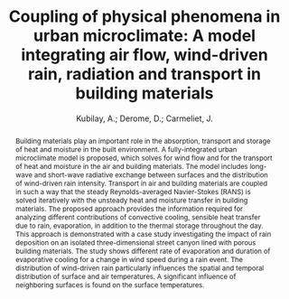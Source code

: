 ---
layout: technique
title: Coupling of physical phenomena in urban microclimate A model integrating air flow, wind-driven rain, radiation and transport in building materials
classifications:
    system_type: "False"
    technique: "False"
    design_study: "False"
    evaluation: "False"
    data: "False"
    analysis: "True"
    generation: "False"
    curation_and_transformation: "False"
    management: "False"
    modeling: "True"
    urban_analysis: "True"
    visualization: "False"
    sunlight_access: "False"
    wind_ventilation: "True"
    view_impact: "False"
    energy: "False"
    damage_and_disaster_management: "False"
    climate: "True"
    sound: "False"
    property_cadastre: "False"
    other_use: "False"
    lookup: "False"
    browse: "True"
    locate: "False"
    explore: "False"
    identify: "True"
    compare: "True"
    summarize: "False"
    distribution: "True"
    trends: "False"
    outliers: "False"
    extremes: "False"
    features: "True"
    target_discovery: "False"
    target_access: "True"
    spatial_relation: "True"
    buildings: "True"
    streets: "True"
    nature: "False"
    uniform_discretization: "True"
    structural_subdivision: "False"
    univariate: "False"
    multivariate: "True"
    volumetric: "True"
    temporal: "True"
    sensing: "False"
    statistical: "False"
    simulation_based: "True"
    learning_based: "False"
    surveyed: "False"
    site: "False"
    block: "True"
    multi_block: "False"
    city: "False"
    va_wo_model: "False"
    post_model: "False"
    model_integrated: "False"
    assisted_models: "False"
    overlay: "True"
    embedded: "False"
    linked: "False"
    temporal_jx: "False"
    spatial_jx: "True"
    filter: "False"
    aggregate: "True"
    embed: "False"
    glyphs: "False"
    bar_charts: "False"
    scatterplots: "False"
    matrix: "False"
    parallel_coordinates: "False"
    map_2d: "True"
    map_3d: "False"
    walking: "False"
    steering: "False"
    selection_based: "False"
    manipulation_based: "False"
    distortion: "False"
    ghosting: "False"
    culling: "True"
    birds_view: "False"
    multi_view: "True"
    assisted_steering: "False"
    other: "False"
    vr_cave: "False"
    ar: "False"
    desktop: "True"
    mobile: "False"
    case_study: "False"
    user_study: "False"
    statistical_evaluation: "True"
    expert_interviews: "False"
key: "CWQUVVUH"
item_type: "journalArticle"
publication_year: "2018.0"
author: "Kubilay, A.; Derome, D.; Carmeliet, J."
title: "Coupling of physical phenomena in urban microclimate: A model integrating air flow, wind-driven rain, radiation and transport in building materials"
publication_title: "Urban Climate"
isbn: "nan"
issn: "22120955"
doi: "10.1016/j.uclim.2017.04.012"
url: "https://linkinghub.elsevier.com/retrieve/pii/S2212095517300366"
abstract_note: "nan"
date_added: "2024-01-11 21:01:47"
date_modified: "2024-01-11 21:01:47"
access_date: "2024-01-11 21:01:47"
pages: "398-418"
num_pages: "nan"
issue: "nan"
volume: "24"
number_of_volumes: "nan"
journal_abbreviation: "Urban Climate"
short_title: "Coupling of physical phenomena in urban microclimate"
series: "nan"
series_number: "nan"
series_text: "nan"
series_title: "nan"
publisher: "nan"
place: "nan"
language: "en"
rights: "nan"
type: "nan"
archive: "nan"
archive_location: "nan"
library_catalog: "DOI.org (Crossref)"
call_number: "nan"
extra: "nan"
notes: "nan"
file_attachments: ""
link_attachments: "nan"
manual_tags: "nan"
automatic_tags: "nan"
editor: "nan"
series_editor: "nan"
translator: "nan"
contributor: "nan"
attorney_agent: "nan"
book_author: "nan"
cast_member: "nan"
commenter: "nan"
composer: "nan"
cosponsor: "nan"
counsel: "nan"
interviewer: "nan"
producer: "nan"
recipient: "nan"
reviewed_author: "nan"
scriptwriter: "nan"
words_by: "nan"
guest: "nan"
number: "nan"
edition: "nan"
running_time: "nan"
scale: "nan"
medium: "nan"
artwork_size: "nan"
filing_date: "nan"
application_number: "nan"
assignee: "nan"
issuing_authority: "nan"
country: "nan"
meeting_name: "nan"
conference_name: "nan"
court: "nan"
references: "nan"
reporter: "nan"
legal_status: "nan"
priority_numbers: "nan"
programming_language: "nan"
version: "nan"
system: "nan"
code: "nan"
code_number: "nan"
section: "nan"
session: "nan"
committee: "nan"
history: "nan"
legislative_body: "nan"
abstract: "Building materials play an important role in the absorption, transport and storage of heat and moisture in the built environment. A fully-integrated urban microclimate model is proposed, which solves for wind flow and for the transport of heat and moisture in the air and building materials. The model includes long-wave and short-wave radiative exchange between surfaces and the distribution of wind-driven rain intensity. Transport in air and building materials are coupled in such a way that the steady Reynolds-averaged Navier-Stokes (RANS) is solved iteratively with the unsteady heat and moisture transfer in building materials. The proposed approach provides the information required for analyzing different contributions of convective cooling, sensible heat transfer due to rain, evaporation, in addition to the thermal storage throughout the day. This approach is demonstrated with a case study investigating the impact of rain deposition on an isolated three-dimensional street canyon lined with porous building materials. The study shows different rate of evaporation and duration of evaporative cooling for a change in wind speed during a rain event. The distribution of wind-driven rain particularly influences the spatial and temporal distribution of surface and air temperatures. A significant influence of neighboring surfaces is found on the surface temperatures."
---